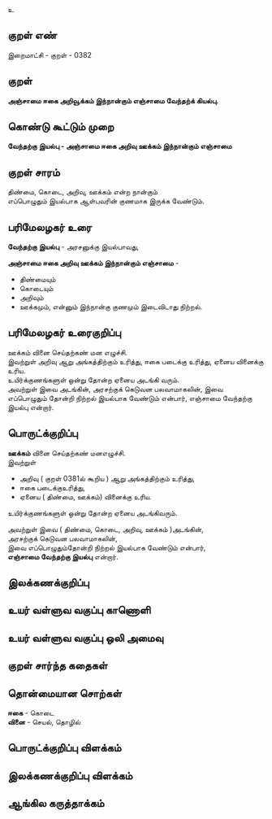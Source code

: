 உ

## குறள் எண் 

இறைமாட்சி - குறள் - 0382  

## குறள் 

**அஞ்சாமை ஈகை அறிவூக்கம் இந்நான்கும் 
எஞ்சாமை வேந்தற்க் கியல்பு.**

## கொண்டு கூட்டும் முறை

**வேந்தற்கு இயல்பு - அஞ்சாமை ஈகை அறிவு ஊக்கம் இந்நான்கும் எஞ்சாமை**

## குறள் சாரம் 

 திண்மை, கொடை, அறிவு, ஊக்கம் என்ற நான்கும்  
 எப்பொழுதும் இயல்பாக ஆள்பவரின் குணமாக இருக்க வேண்டும்.  
 
## பரிமேலழகர் உரை

**வேந்தற்கு இயல்பு** - அரசனுக்கு இயல்பாவது,  

**அஞ்சாமை ஈகை அறிவு ஊக்கம் இந்நான்கும் எஞ்சாமை** -   
* திண்மையும்  
* கொடையும்  
* அறிவும்  
* ஊக்கமும், என்னும் இந்நான்கு குணமும் இடைவிடாது நிற்றல்.   

## பரிமேலழகர் உரைகுறிப்பு   

ஊக்கம் வினை செய்தற்கண் மன எழுச்சி.  
இவற்றுள் அறிவு ஆறு அங்கத்திற்கும் உரித்து, ஈகை படைக்கு உரித்து, ஏனைய வினைக்கு உரிய.  
உயிர்க்குணங்களுள் ஒன்று தோன்ற ஏனைய அடங்கி வரும்.  
அவற்றுள் இவை அடங்கின், அரசற்குக் கெடுவன பலவாமாகலின், இவை எப்பொழுதும் தோன்றி நிற்றல் இயல்பாக வேண்டும் என்பார், எஞ்சாமை வேந்தற்கு இயல்பு என்றார்.   

## பொருட்க்குறிப்பு 

**ஊக்கம்** வினை செய்தற்கண் மனஎழுச்சி.  
இவற்றுள்   
* அறிவு ( குறள் 0381ல் கூறிய ) ஆறு அங்கத்திற்கும் உரித்து,  
* ஈகை படைக்குஉரித்து,  
* ஏனைய ( திண்மை, ஊக்கம்) வினைக்கு உரிய.   

உயிர்க்குணங்களுள் ஒன்று தோன்ற ஏனைய அடங்கிவரும்.  

அவற்றுள் இவை ( திண்மை, கொடை, அறிவு, ஊக்கம் )அடங்கின்,  
அரசற்குக் கெடுவன பலவாமாகலின்,  
இவை எப்பொழுதும்தோன்றி நிற்றல் இயல்பாக வேண்டும் என்பார்,  
**எஞ்சாமை வேந்தற்கு இயல்பு** என்றார்.     

## இலக்கணக்குறிப்பு  


## உயர் வள்ளுவ வகுப்பு காணொளி


## உயர் வள்ளுவ வகுப்பு ஒலி அமைவு 

 
## குறள் சார்ந்த கதைகள் 


## தொன்மையான சொற்கள்

 **ஈகை** - கொடை   
 **வினை** - செயல், தொழில்  
 
## பொருட்க்குறிப்பு விளக்கம்

## இலக்கணக்குறிப்பு விளக்கம்


## ஆங்கில கருத்தாக்கம் 


